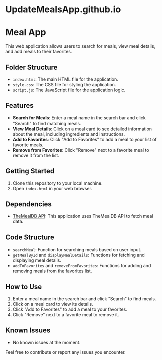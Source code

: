 # UpdateMealsApp.github.io
# Meal App

This web application allows users to search for meals, view meal details, and add meals to their favorites.

## Folder Structure

- `index.html`: The main HTML file for the application.
- `style.css`: The CSS file for styling the application.
- `script.js`: The JavaScript file for the application logic.

## Features

- **Search for Meals**: Enter a meal name in the search bar and click "Search" to find matching meals.
- **View Meal Details**: Click on a meal card to see detailed information about the meal, including ingredients and instructions.
- **Add to Favorites**: Click "Add to Favorites" to add a meal to your list of favorite meals.
- **Remove from Favorites**: Click "Remove" next to a favorite meal to remove it from the list.

## Getting Started

1. Clone this repository to your local machine.
2. Open `index.html` in your web browser.

## Dependencies

- [TheMealDB API](https://www.themealdb.com/api.php): This application uses TheMealDB API to fetch meal data.

## Code Structure

- `searchMeal`: Function for searching meals based on user input.
- `getMealById` and `displayMealDetails`: Functions for fetching and displaying meal details.
- `addToFavorites` and `removeFromFavorites`: Functions for adding and removing meals from the favorites list.

## How to Use

1. Enter a meal name in the search bar and click "Search" to find meals.
2. Click on a meal card to view its details.
3. Click "Add to Favorites" to add a meal to your favorites.
4. Click "Remove" next to a favorite meal to remove it.

## Known Issues

- No known issues at the moment.

Feel free to contribute or report any issues you encounter.


